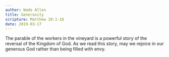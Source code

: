 ```yaml
---
author: Wade Allen
title: Generosity
scripture: Matthew 20:1-16
date: 2019-03-17
---
```


The parable of the workers in the vineyard is a powerful story of the reversal of the Kingdom of God. As we read this story, may we rejoice in our generous God rather than being filled with envy.
